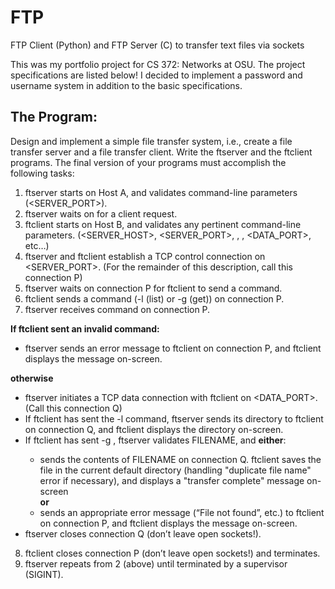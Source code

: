 # FTP
FTP Client (Python) and FTP Server (C) to transfer text files via sockets

This was my portfolio project for CS 372: Networks at OSU. The project specifications are listed below! I decided to implement a password
and username system in addition to the basic specifications.

## The Program:
Design and implement a simple file transfer system, i.e., create a file transfer server and a file transfer client. Write the ftserver and the ftclient programs. The final version of your programs must accomplish the following tasks:
1. ftserver starts on Host A, and validates command-line parameters (<SERVER_PORT>).
2. ftserver waits on <PORTNUM> for a client request.
3. ftclient starts on Host B, and validates any pertinent command-line parameters. (<SERVER_HOST>, <SERVER_PORT>, <COMMAND>, <FILENAME>, <DATA_PORT>, etc…)
4. ftserver and ftclient establish a TCP control connection on <SERVER_PORT>. (For the remainder of this description, call this connection P)
5. ftserver waits on connection P for ftclient to send a command.
6. ftclient sends a command (-l (list) or -g <FILENAME> (get)) on connection P.
7. ftserver receives command on connection P.  

**If ftclient sent an invalid command:** 
- ftserver sends an error message to ftclient on connection P, and ftclient displays the message on-screen.  

**otherwise**
- ftserver initiates a TCP data connection with ftclient on <DATA_PORT>. (Call this connection Q)  
- If ftclient has sent the -l command, ftserver sends its directory to ftclient on connection Q, and ftclient displays the directory on-screen.  
- If ftclient has sent -g <FILENAME>, ftserver validates FILENAME, and **either**:  
  + sends the contents of FILENAME on connection Q. ftclient saves the file in the current default directory (handling "duplicate file name" error if necessary), and displays a "transfer complete" message on-screen  
**or**  
  + sends an appropriate error message (“File not found”, etc.) to ftclient on connection P, and ftclient displays the message on-screen. 
- ftserver closes connection Q (don’t leave open sockets!).  
8. ftclient closes connection P (don’t leave open sockets!) and terminates.
9. ftserver repeats from 2 (above) until terminated by a supervisor (SIGINT).

